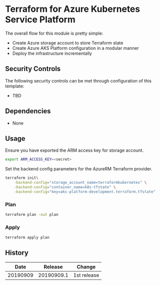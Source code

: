 # Terraform for Azure Kubernetes Service Platform

The overall flow for this module is pretty simple:

* Create Azure storage account to store Terraform state
* Create Azure AKS Platform configuration in a modular manner
* Deploy the infrastructure incrementally

## Security Controls

The following security controls can be met through configuration of this template:

* TBD

## Dependencies

* None


## Usage

Ensure you have exported the ARM access key for storage account.

```sh
export ARM_ACCESS_KEY=<secret>
```

Set the backend config parameters for the AzureRM Terraform provider.

```sh
terraform init\
    -backend-config="storage_account_name=terraformkubernetes" \
    -backend-config="container_name=k8s-tfstate" \
    -backend-config="key=aks-platform-development.terraform.tfstate"
```

### Plan

```sh
terraform plan -out plan
```

### Apply

```sh
terraform apply plan
```

## History

| Date     | Release    | Change      |
| -------- | ---------- | ----------- |
| 20190909 | 20190909.1 | 1st release |
